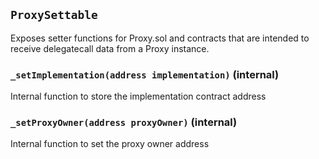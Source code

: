 ## `ProxySettable`



Exposes setter functions for Proxy.sol and contracts that are intended to receive
delegatecall data from a Proxy instance.


### `_setImplementation(address implementation)` (internal)



Internal function to store the implementation contract address

### `_setProxyOwner(address proxyOwner)` (internal)



Internal function to set the proxy owner address


